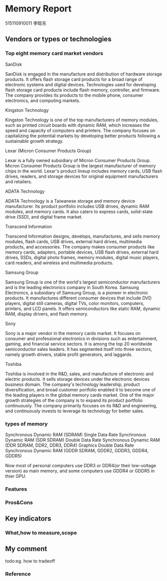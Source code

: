 # Memory Report  

515110910011  李晗东  

## Vendors or types or technologies  

### Top eight memory card market vendors

SanDisk  

SanDisk is engaged in the manufacture and distribution of hardware storage products. It offers flash storage card products for a broad range of electronic systems and digital devices. Technologies used for developing flash storage card products include flash memory, controller, and firmware. The company provides its products to the mobile phone, consumer electronics, and computing markets.  

Kingston Technology  

Kingston Technology is one of the top manufacturers of memory modules, such as printed circuit boards with dynamic RAM, which increases the speed and capacity of computers and printers. The company focuses on capitalizing the potential markets by developing better products following a sustainable growth strategy.  

Lexar (Micron Consumer Products Group)  

Lexar is a fully owned subsidiary of Micron Consumer Products Group. Micron Consumer Products Group is the largest manufacturer of memory chips in the world. Lexar's product lineup includes memory cards, USB flash drives, readers, and storage devices for original equipment manufacturers and retailers.  

ADATA Technology  

ADATA Technology is a Taiwanese storage and memory device manufacturer. Its product portfolio includes USB drives, dynamic RAM modules, and memory cards. It also caters to express cards, solid-state drive (SSD), and digital frame market.  

Transcend Information  

Transcend Information designs, develops, manufactures, and sells memory modules, flash cards, USB drives, external hard drives, multimedia products, and accessories. The company makes consumer products like memory cards, adapters, portable devices, USB flash drives, external hard drives, SSDs, digital photo frames, memory modules, digital music players, card readers, and wireless and multimedia products.  

Samsung Group  

Samsung Group is one of the world's largest semiconductor manufacturers and is the leading electronics company in South Korea. Samsung Electronics, a subsidiary of Samsung Group, is a pioneer in electronic products. It manufactures different consumer devices that include DVD players, digital still cameras, digital TVs, color monitors, computers, printers, and LCD panels. It offers semiconductors like static RAM, dynamic RAM, display drivers, and flash memory.  

Sony  

Sony is a major vendor in the memory cards market. It focuses on consumer and professional electronics in divisions such as entertainment, gaming, and financial service sectors. It is among the top 20 worldwide semiconductor sales leaders. It has segmented itself into three sectors, namely growth drivers, stable profit generators, and laggards.  

Toshiba  

Toshiba is involved in the R&D, sales, and manufacture of electronic and electric products. It sells storage devices under the electronic devices business domain. The company's technology leadership, product diversification, and broad customer portfolio enabled it to become one of the leading players in the global memory cards market. One of the major growth strategies of the company is to expand its product portfolio continuously. The company primarily focuses on its R&D and engineering, and continuously invests to leverage its technology for better sales.  

### types of memory  

Synchronous Dynamic RAM (SDRAM)
Single Data Rate Synchronous Dynamic RAM (SDR SDRAM)
Double Data Rate Synchronous Dynamic RAM (DDR SDRAM, DDR2, DDR3, DDR4)
Graphics Double Data Rate Synchronous Dynamic RAM (GDDR SDRAM, GDDR2, GDDR3, GDDR4, GDDR5)

Now most of personal computers use DDR3 or DDR4(or their low-voltage version) as main memory, and some computers use GDDR4 or GDDR5 in thier GPU.  


### Features  

### Pros&Cons  

## Key indicators  

### What,how to measure,scope  

## My comment  

todo:eg. how to tradeoff

### Reference 

